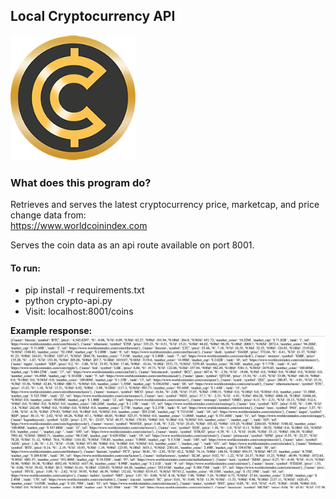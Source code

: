 Local Cryptocurrency API
---

<img style='width: 200px' src='./static/coin.png'/>

### What does this program do?
Retrieves and serves the latest cryptocurrency price, marketcap, and price change data from:<br/><a href='https://www.worldcoinindex.com'>https://www.worldcoinindex.com</a>
 
Serves the coin data as an api route available on port 8001.

#### To run:
* pip install -r requirements.txt
* python crypto-api.py
* Visit: localhost:8001/coins

<b>Example response:</b><br/>
<img style='width: 600px; margin: 0 auto' src="./static/response.png"/>

